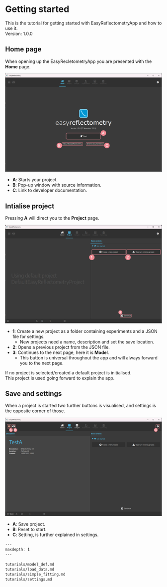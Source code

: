 # Getting started
This is the tutorial for getting started with EasyReflectometryApp and how to use it.  
Version: 1.0.0 

## Home page
When opening up the EasyRecletometryApp you are presented with the **Home** page.  

<img src='./_images/home.png' width='800px'></img>

- **A**: Starts your project.
- **B**: Pop-up window with source information.
- **C**: Link to developer documentation.

## Intialise project

Pressing **A** will direct you to the **Project** page.  

<img src='./_images/project.png' width='800px'></img>

- **1**: Create a new project as a folder containing experiments and a JSON file for settings.
   - New projects need a name, description and set the save location.
- **2**: Opens a previous project from the JSON file.
- **3**: Continues to the next page, here it is **Model**.
    - This button is universal throughout the app and will always forward you to the next page.


If no project is selected/created a default project is initialised.  
This project is used going forward to explain the app.

## Save and settings
When a project is started two further buttons is visualised, and settings is the opposite corner of those.

<img src='./_images/save_setting.png' width='800px'></img>

- **A**: Save project.
- **B**: Reset to start.
- **C**: Setting, is further explained in settings.

```{toctree}
---
maxdepth: 1
---

tutorials/model_def.md
tutorials/load_data.md
tutorials/simple_fitting.md
tutorials/settings.md

```